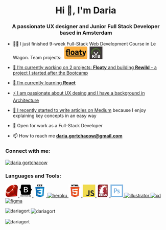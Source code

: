 <h1 align="center">Hi 👋, I'm Daria</h1>
<h3 align="center">A passionate UX designer and Junior Full Stack Developer based in Amsterdam</h3>

- 👨‍💻 I just finished 9-week Full-Stack Web Development Course in Le Wagon. Team projects: <img src="logo-floaty.png" alt="floaty" width="80" height="40"/> </a> <a href="http://floaties.herokuapp.com/" target="_blank" rel="noreferrer"> <img src="ryb.png" alt="Rewild Your Backyard" width="40" height="40"/> </a> <a href="https://ryb-rewild.herokuapp.com/" target="_blank" rel="noreferrer"> 

- 🔭 I’m currently working on 2 projects: **Floaty** and building **Rewild** - a project I started after the Bootcamp
  
- 🌱 I’m currently learning **React**

- ⚡ I am passionate about UX desing and I have a background in Architecture

- 📝 I recently started to write articles on [Medium](https://medium.com/@daria.gortchacow) because I enjoy explaining key concepts in an easy way
  
- 🤝 Open for work as a Full-Stack Developer

- 📫 How to reach me **daria.gortchacow@gmail.com**

<h3 align="left">Connect with me:</h3>
<p align="left">
<a href="https://linkedin.com/in/daria-gortchacow" target="blank"><img align="center" src="https://raw.githubusercontent.com/rahuldkjain/github-profile-readme-generator/master/src/images/icons/Social/linked-in-alt.svg" alt="daria gortchacow" height="30" width="40" /></a>
</p>

<h3 align="left">Languages and Tools:</h3>
<p align="left"> <a href="https://getbootstrap.com" target="_blank" rel="noreferrer"> <img src="https://raw.githubusercontent.com/devicons/devicon/master/icons/ruby/ruby-original.svg" alt="ruby" width="40" height="40"/> </a> <a href="https://www.adobe.com/products/xd.html" target="_blank" rel="noreferrer">  <img src="https://raw.githubusercontent.com/devicons/devicon/master/icons/bootstrap/bootstrap-plain-wordmark.svg" alt="bootstrap" width="40" height="40"/> </a> <a href="https://www.w3schools.com/css/" target="_blank" rel="noreferrer"> <img src="https://raw.githubusercontent.com/devicons/devicon/master/icons/css3/css3-original-wordmark.svg" alt="css3" width="40" height="40"/> </a> <a href="https://www.figma.com/" target="_blank" rel="noreferrer"> <img src="https://www.vectorlogo.zone/logos/heroku/heroku-icon.svg" alt="heroku" width="40" height="40"/> </a> <a href="https://www.w3.org/html/" target="_blank" rel="noreferrer"> <img src="https://raw.githubusercontent.com/devicons/devicon/master/icons/html5/html5-original-wordmark.svg" alt="html5" width="40" height="40"/> </a> <a href="https://www.adobe.com/in/products/illustrator.html" target="_blank" rel="noreferrer"> <img src="https://raw.githubusercontent.com/devicons/devicon/master/icons/javascript/javascript-original.svg" alt="javascript" width="40" height="40"/> </a> <a href="https://www.photoshop.com/en" target="_blank" rel="noreferrer"> <img src="https://raw.githubusercontent.com/devicons/devicon/master/icons/rails/rails-original-wordmark.svg" alt="rails" width="40" height="40"/> </a> <a href="https://www.ruby-lang.org/en/" target="_blank" rel="noreferrer"> <img src="https://raw.githubusercontent.com/devicons/devicon/master/icons/photoshop/photoshop-line.svg" alt="photoshop" width="40" height="40"/> </a> <a href="https://rubyonrails.org" target="_blank" rel="noreferrer"> <img src="https://www.vectorlogo.zone/logos/adobe_illustrator/adobe_illustrator-icon.svg" alt="illustrator" width="40" height="40"/> </a> <a href="https://developer.mozilla.org/en-US/docs/Web/JavaScript" target="_blank" rel="noreferrer"> <img src="https://cdn.worldvectorlogo.com/logos/adobe-xd.svg" alt="xd" width="40" height="40"/> <img src="https://www.vectorlogo.zone/logos/figma/figma-icon.svg" alt="figma" width="40" height="40"/> </a> <a href="https://heroku.com" target="_blank" rel="noreferrer"> </a> </p>

<p><img align="left" src="https://github-readme-stats.vercel.app/api/top-langs?username=dariagort&show_icons=true&locale=en&layout=compact" alt="dariagort" /></p>

<p>&nbsp;<img align="center" src="https://github-readme-stats.vercel.app/api?username=dariagort&show_icons=true&locale=en" alt="dariagort" /></p>

<p><img align="center" src="https://github-readme-streak-stats.herokuapp.com/?user=dariagort&" alt="dariagort" /></p>
